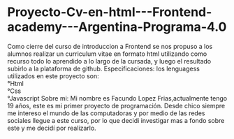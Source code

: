 # Proyecto-Cv-en-html---Frontend-academy---Argentina-Programa-4.0
Como cierre del curso de introduccion a Frontend se nos propuso a los alumnos realizar un curriculum vitae en formato html utilizando como recurso todo lo aprendido a lo largo de la cursada, y luego el resultado subirlo a la plataforma de github.
Especificaciones:
los lenguagess utilizados en este proyecto son:   
°Html   
°Css  
°Javascript Sobre mi: 
Mi nombre es Facundo Lopez Frias,actualmente tengo 19 años, este es mi primer proyecto de programación. Desde chico siempre me intereso el mundo de las computadoras y por medio de las redes sociales llegue a este curso, por lo que decidi investigar mas a fondo sobre este y me decidí por realizarlo.
